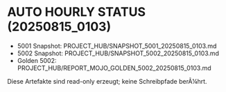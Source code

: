 ﻿# AUTO HOURLY STATUS (20250815_0103)

- 5001 Snapshot: PROJECT_HUB/SNAPSHOT_5001_20250815_0103.md
- 5002 Snapshot: PROJECT_HUB/SNAPSHOT_5002_20250815_0103.md
- Golden 5002: PROJECT_HUB/REPORT_MOJO_GOLDEN_5002_20250815_0103.md

Diese Artefakte sind read-only erzeugt; keine Schreibpfade berÃ¼hrt.
